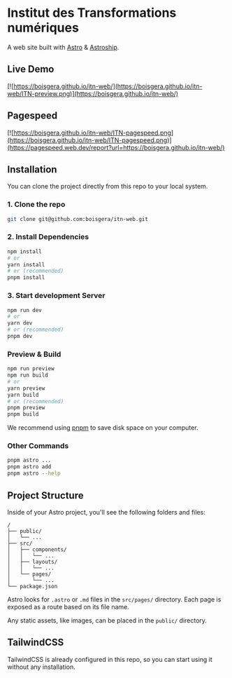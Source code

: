 # Institut des Transformations numériques

A web site built with [Astro](https://astro.build/) & [Astroship](https://astro.build/themes/details/astroship/).

## Live Demo

[![https://boisgera.github.io/itn-web/](https://boisgera.github.io/itn-web/ITN-preview.png)](https://boisgera.github.io/itn-web/)

## Pagespeed 

[![https://boisgera.github.io/itn-web/ITN-pagespeed.png](https://boisgera.github.io/itn-web/ITN-pagespeed.png)](https://pagespeed.web.dev/report?url=https://boisgera.github.io/itn-web/)

## Installation

You can clone the project directly from this repo to your local system.

### 1. Clone the repo

```bash
git clone git@github.com:boisgera/itn-web.git
```

### 2. Install Dependencies

```bash
npm install
# or
yarn install
# or (recommended)
pnpm install
```

### 3. Start development Server

```bash
npm run dev
# or
yarn dev
# or (recommended)
pnpm dev
```

### Preview & Build

```bash
npm run preview
npm run build
# or
yarn preview
yarn build
# or (recommended)
pnpm preview
pnpm build
```

We recommend using [pnpm](https://pnpm.io/) to save disk space on your computer.

### Other Commands

```bash
pnpm astro ...
pnpm astro add
pnpm astro --help
```

## Project Structure

Inside of your Astro project, you'll see the following folders and files:

```
/
├── public/
│   └── ...
├── src/
│   ├── components/
│   │   └── ...
│   ├── layouts/
│   │   └── ...
│   └── pages/
│       └── ...
└── package.json
```

Astro looks for `.astro` or `.md` files in the `src/pages/` directory. Each page is exposed as a route based on its file name.

Any static assets, like images, can be placed in the `public/` directory.

## TailwindCSS

TailwindCSS is already configured in this repo, so you can start using it without any installation.
